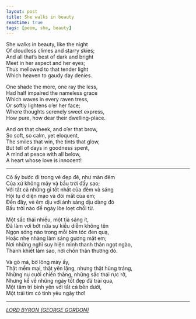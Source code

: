 ```yaml
---
layout: post
title: She walks in beauty
readtime: true
tags: [peom, she, beauty]
---
```


She walks in beauty, like the night  
Of cloudless climes and starry skies;  
And all that’s best of dark and bright  
Meet in her aspect and her eyes;  
Thus mellowed to that tender light   
Which heaven to gaudy day denies.

One shade the more, one ray the less,  
Had half impaired the nameless grace  
Which waves in every raven tress,  
Or softly lightens o’er her face;  
Where thoughts serenely sweet express,  
How pure, how dear their dwelling-place. 

And on that cheek, and o’er that brow,  
So soft, so calm, yet eloquent,  
The smiles that win, the tints that glow,  
But tell of days in goodness spent,  
A mind at peace with all below,  
A heart whose love is innocent!

***

Cô ấy bước đi trong vẻ đẹp đẽ, như màn đêm  
Của xứ không mây và bầu trời đầy sao;  
Với tất cả những gì tốt nhất của đêm và sáng  
Hội tụ ở diện mạo và đôi mắt của em;  
Đến đây, vẻ êm dịu với ánh sáng dịu dàng đó  
Bầu trời nào để ngày lòe loẹt chối từ.  

Một sắc thái nhiều, một tia sáng ít,  
Đã làm vơi bớt nửa sự kiều diễm không tên  
Ngọn sóng nào trong mỗi bím tóc đen quạ,  
Hoặc nhẹ nhàng làm sáng gương mặt em;  
Nơi những nghĩ suy hiện mình thanh thản ngọt ngào,  
Thanh khiết làm sao, nơi chốn thân thương đó.  

Và gò má, bờ lông mày ấy,  
Thật mềm mại, thật yên lặng, nhưng thật hùng tráng,  
Những nụ cười chiến thắng, những sắc thái rực rỡ,  
Nhưng kể về những ngày tốt đẹp đã trải qua,  
Một tâm trí bình yên với tất cả bên dưới,  
Một trái tim có tình yêu ngây thơ!

***

[_LORD BYRON (GEORGE GORDON)_](https://www.poetryfoundation.org/poets/lord-byron)
